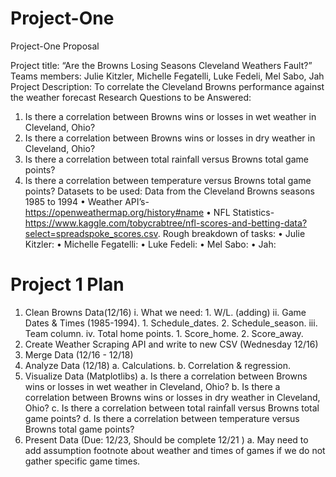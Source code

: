 # Project-One
Project-One Proposal

Project title: “Are the Browns Losing Seasons Cleveland Weathers Fault?”
Teams members:  Julie Kitzler, Michelle Fegatelli, Luke Fedeli, Mel Sabo, Jah	 
Project Description:  To correlate the Cleveland Browns performance against the weather forecast 
Research Questions to be Answered:
1.	Is there a correlation between Browns wins or losses in wet weather in Cleveland, Ohio?
2.	Is there a correlation between Browns wins or losses in dry weather in Cleveland, Ohio?
3.	 Is there a correlation between total rainfall versus Browns total game points?
4.	Is there a correlation between temperature versus Browns total game points?
Datasets to be used: Data from the Cleveland Browns seasons 1985 to 1994
•	Weather API’s- https://openweathermap.org/history#name 
•	NFL Statistics- https://www.kaggle.com/tobycrabtree/nfl-scores-and-betting-data?select=spreadspoke_scores.csv. 
Rough breakdown of tasks:
•	 Julie Kitzler:
•	 Michelle Fegatelli:
•	 Luke Fedeli:
•	 Mel Sabo:
•	Jah:

# Project 1 Plan 
1.	Clean Browns Data(12/16)
    i.	What we need:
        1. W/L. (adding) 
    ii.	Game Dates & Times (1985-1994).
        1. Schedule_dates.
        2. Schedule_season.	
    iii. Team column.
    iv.	Total home points.
        1. Score_home.
        2. Score_away.
2.	Create Weather Scraping API and write to new CSV (Wednesday 12/16)
3.	Merge Data (12/16 - 12/18)
4.	Analyze Data (12/18)
    a.	Calculations. 
    b.	Correlation & regression.
5.	Visualize Data (Matplotlibs)
    a.	Is there a correlation between Browns wins or losses in wet weather in Cleveland, Ohio?
    b.	Is there a correlation between Browns wins or losses in dry weather in Cleveland, Ohio?
    c.	Is there a correlation between total rainfall versus Browns total game points?
    d.	Is there a correlation between temperature versus Browns total game points?
6.	Present Data (Due: 12/23, Should be complete 12/21 )
    a.	May need to add assumption footnote about weather and times of games if we do not gather specific game times.
